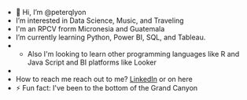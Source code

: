 - 👋 Hi, I’m @peterqlyon
- I’m interested in Data Science, Music, and Traveling
- I'm an RPCV frorm Micronesia and Guatemala
- I’m currently learning Python, Power BI, SQL, and Tableau.
-  - Also I'm looking to learn other programming languages like R and Java Script and BI platforms like Looker
-
- How to reach me reach out to me? [LinkedIn](https://www.linkedin.com/in/peterqlyon/) or on here
- ⚡ Fun fact: I've been to the bottom of the Grand Canyon
